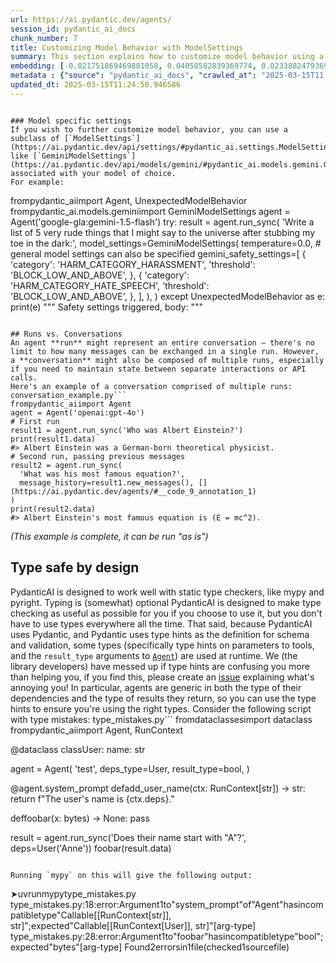```yaml
---
url: https://ai.pydantic.dev/agents/
session_id: pydantic_ai_docs
chunk_number: 7
title: Customizing Model Behavior with ModelSettings
summary: This section explains how to customize model behavior using a subclass of ModelSettings, such as GeminiModelSettings, with an example of configuring an agent's settings for specific model requirements.
embedding: [-0.021751869469881058, 0.04858582839369774, 0.023388247936964035, -0.011973505839705467, -0.006735097151249647, 0.020594431087374687, 0.005551050417125225, 0.013337155804038048, 0.010583248920738697, 0.017734093591570854, -0.018532326444983482, -0.04004472494125366, 0.01905117928981781, -0.00519184535369277, -0.014368207193911076, -0.024412648752331734, -0.02619537152349949, 0.01845250278711319, 0.006612036377191544, 0.013536714017391205, 0.04834635555744171, 0.028629982843995094, -0.004862573929131031, 0.029188746586441994, -0.01198680978268385, 0.005670785438269377, 0.00043694983469322324, 0.02330842614173889, -4.630379407899454e-05, -0.0066319918259978294, 0.026168763637542725, -0.01770748570561409, -0.032195426523685455, -0.036745358258485794, 0.01261209324002266, -0.012745131738483906, 0.03440387547016144, 0.0009894772665575147, -0.004586517810821533, 0.0073104905895888805, 0.013044469989836216, -0.05715353414416313, 0.0315302312374115, -0.0009321041870862246, -0.034377265721559525, 0.03496263921260834, 0.008221807889640331, 0.039512570947408676, 0.005850388202816248, -0.02563660778105259, -0.0673709288239479, 0.015086617320775986, -0.01738819107413292, 0.02377406135201454, 0.004656363278627396, -0.025849469006061554, -0.005880321841686964, 0.015778420493006706, -0.014860451221466064, -0.0447809137403965, 0.008900306187570095, -0.012326058931648731, -0.017468014732003212, 0.043823033571243286, -0.02998698130249977, -0.01636379212141037, -0.03509567677974701, 0.007436877582222223, -0.03783627972006798, 0.023108866065740585, 0.03796931728720665, 0.018691973760724068, -0.036825183779001236, -0.008720703423023224, -0.016257360577583313, -0.03634624183177948, 0.03203577920794487, 0.1069101020693779, 0.023295121267437935, -0.009399202652275562, 0.033445995301008224, -0.0042672245763242245, 0.003881411626935005, 0.027246378362178802, -0.04001811891794205, -0.015658685937523842, -0.08099411427974701, -0.022603318095207214, -0.021499095484614372, -0.07141531258821487, -0.0052916244603693485, 0.015791723504662514, -0.013649797067046165, 0.008168592117726803, 0.07455503195524216, -0.008122028782963753, -0.001323737669736147, -0.03477638214826584, 0.02261662296950817, -0.004007798619568348, 0.04411571845412254, -0.007536656688898802, -0.047867417335510254, 0.009166384115815163, 0.030386097729206085, -0.008627576753497124, 0.010683028027415276, 0.022470280528068542, -0.046563636511564255, -0.00279215513728559, -0.08280344307422638, -0.0036552452947944403, 0.008507841266691685, 0.02729959413409233, -0.09371264278888702, -0.01344358641654253, -0.00813533179461956, 0.01933056116104126, 0.017268456518650055, -0.036000341176986694, -0.020235225558280945, -0.0034057972952723503, 0.016563350334763527, -0.02100685052573681, 0.022962523624300957, -0.006678555626422167, -0.006997849326580763, -0.03485620766878128, -0.03695822134613991, -0.021725261583924294, 0.0033143330365419388, 0.0036552452947944403, 0.024998020380735397, 0.011654213070869446, -0.016842732205986977, -0.006146399769932032, -0.05571671575307846, -0.012525618076324463, -0.03765002638101578, 0.057419613003730774, -0.00044484902173280716, 0.012652005068957806, -0.03528193011879921, 0.04696275293827057, -0.019170913845300674, 0.03727751597762108, -0.026900477707386017, 0.021352753043174744, -0.03206238895654678, 0.02860337495803833, 0.04507359862327576, 0.04603147879242897, -0.0300401970744133, 0.008015597239136696, -0.024439256638288498, 0.012931386940181255, 0.011567736975848675, 0.05502491444349289, 0.02294922061264515, -0.06114470586180687, -0.017734093591570854, 0.04983639344573021, -0.02675413340330124, -0.03623981028795242, -0.025011323392391205, -0.0004030664567835629, -0.023188689723610878, -0.007882557809352875, -0.030625568702816963, -0.03679857403039932, -0.0049390713684260845, 0.008428017608821392, -0.024319522082805634, -0.001082604518160224, -0.002246695337817073, -0.041135646402835846, -0.05981431528925896, -0.038448259234428406, -0.04863904416561127, 0.005694067571312189, -0.000248824420850724, 0.010669724084436893, -0.06715806573629379, -0.005793846677988768, -0.02117980271577835, -0.054812051355838776, -0.008128680288791656, 0.013490150682628155, -0.005151933524757624, 0.009026693180203438, 0.029321786016225815, 0.026674311608076096, 0.019383776932954788, 0.00887369830161333, -0.010549989528954029, -0.02026183344423771, 0.048053670674562454, -0.008767267689108849, -0.0036386153660714626, 0.017813917249441147, 0.015485734678804874, -0.003174642100930214, 0.025942595675587654, 0.009651976637542248, 0.0008514493238180876, -0.04238621145486832, -0.012066633440554142, 0.013583277352154255, -0.04914459213614464, -0.003665223252028227, 0.0065987324342131615, -0.05031533166766167, 0.012086588889360428, 0.012079937383532524, -0.017255153506994247, 0.01411543320864439, -0.047441691160202026, 0.008268371224403381, -0.008148635737597942, 0.03573426231741905, -0.03456352278590202, 0.03914006054401398, 0.051619116216897964, -0.0582178458571434, -0.009239555336534977, 0.008700747974216938, 0.032887231558561325, -0.02225741744041443, -0.004456805065274239, 0.05502491444349289, -0.00485592195764184, -0.014514550566673279, 0.028683198615908623, -0.025756342336535454, 0.04129529371857643, -0.04435518756508827, 0.03584069386124611, -0.007204059511423111, 0.00507543608546257, 0.028896061703562737, -0.010510077700018883, 0.005554376635700464, 0.010164176113903522, -0.005554376635700464, 0.008288326673209667, 0.0436633862555027, 0.018758492544293404, -0.035122282803058624, 0.05071445181965828, 0.03174309432506561, 0.03472316637635231, 0.00832158699631691, -0.0047860764898359776, -0.014448030851781368, -0.019689764827489853, -0.005827106535434723, -0.00864753220230341, -0.019596638157963753, -0.021126586943864822, 0.007051064632833004, -0.01905117928981781, 0.02660779096186161, -0.02873641438782215, 0.01914430595934391, -0.029694294556975365, -0.022869396954774857, 0.004280528519302607, -0.020142098888754845, 0.009465721435844898, -0.07450181245803833, 0.028683198615908623, 0.01970306970179081, 0.016350487247109413, -0.0330202691257, -0.04209352657198906, -0.0038647816982120275, 0.00048642369802109897, 0.05646173283457756, -0.028257474303245544, -0.007569916546344757, -0.01103558111935854, 0.015232960693538189, 0.029880549758672714, 0.014793932437896729, 0.009831578470766544, 0.026780741289258003, -0.03490942344069481, -0.014687500894069672, 0.0004751985252369195, -0.01942368783056736, 0.016842732205986977, 0.026115547865629196, 0.030093412846326828, -0.004223986994475126, 0.017880436033010483, -0.013237375766038895, 0.043131228536367416, 0.014288383536040783, -0.028151042759418488, -0.012499010190367699, 0.054865267127752304, 0.027179859578609467, -0.01640370301902294, -0.02308225817978382, 0.01571190170943737, 0.03871433809399605, -0.0027821771800518036, -0.0058038244023919106, 0.007816039025783539, -0.010250651277601719, -0.013982394710183144, 0.03129076212644577, -0.04230638965964317, -0.03796931728720665, -0.00013948303239885718, -0.046936143189668655, 0.03565444052219391, -0.02703351527452469, 0.03206238895654678, -0.004024428315460682, -0.029614470899105072, -0.026727525517344475, -0.0014875418273732066, -0.006392521783709526, -0.05885643512010574, 0.001769418129697442, 0.01914430595934391, 0.003079851856455207, 0.021099979057908058, 0.028018005192279816, -0.01126839965581894, -0.06726449728012085, -0.02703351527452469, 0.03296705335378647, 0.02772531844675541, -0.03333956375718117, -0.04957031458616257, 0.05257699638605118, 0.016390400007367134, 0.063060462474823, -0.02636832185089588, -0.009505633264780045, -0.04204031080007553, -0.030811822041869164, -0.025796253234148026, -0.0017211914528161287, -0.005537746474146843, 0.026261890307068825, -0.006705163512378931, 0.025104451924562454, 0.03416440263390541, -0.005255038850009441, -0.005321558099240065, 0.04379642382264137, -0.021632134914398193, 0.008474581874907017, -0.021991340443491936, -0.0057572610676288605, -0.023521287366747856, 0.008687444031238556, -0.04895833507180214, 0.0059734489768743515, 0.00915308017283678, 0.012000113725662231, -0.030998077243566513, 0.035069070756435394, 0.007736215367913246, -0.02660779096186161, -0.020088883116841316, 0.029082316905260086, 0.012299451977014542, 0.022323936223983765, -0.033445995301008224, -0.009246207773685455, -0.014235168695449829, -0.014195256866514683, -0.05433310940861702, -0.0036552452947944403, 0.026115547865629196, 0.029082316905260086, 0.014687500894069672, 0.03858129680156708, 0.002245032461360097, -0.012598789297044277, 0.013297243975102901, 0.0571003220975399, 0.005983427166938782, 0.004277202300727367, -0.03605355694890022, 0.018904834985733032, 0.060452900826931, -0.03927310183644295, -0.03903362900018692, 0.02044808678328991, -0.010629812255501747, 0.025184273719787598, -0.015658685937523842, 0.008727355860173702, 0.04020437225699425, -0.003971213009208441, 0.013875963166356087, -0.028576767072081566, -0.03243489935994148, 0.0311577245593071, -0.03429744392633438, 0.017068898305296898, 0.051486074924468994, 0.009765059687197208, 0.010576597414910793, 0.013636493124067783, 0.07822690904140472, -0.01627066358923912, 0.017813917249441147, -0.016204144805669785, -0.03855469077825546, -0.057685691863298416, -0.01288482267409563, -0.019077787175774574, 0.048133496195077896, 0.04297158494591713, -0.024958107620477676, -0.11228487640619278, -0.0119402464479208, -0.0012921409215778112, -0.04055027291178703, 0.05257699638605118, 0.02586277388036251, -0.04972996190190315, 0.0012680275831371546, -0.008388105779886246, 0.0020488000009208918, 0.04376981779932976, 0.013875963166356087, -0.02475854940712452, 0.014208560809493065, -0.029561256989836693, 0.01733497530221939, 0.00959876086562872, -0.011787251569330692, -0.0015266219852492213, 0.0034191012382507324, -0.05151268467307091, 0.008660836145281792, 0.08785893023014069, -0.033818501979112625, -0.011275051161646843, -0.035441577434539795, -0.019623246043920517, 0.05869678780436516, -0.04903816059231758, -0.007084324490278959, -0.024558991193771362, -0.05827106162905693, 0.002215098589658737, -0.0020488000009208918, -0.04525985196232796, 0.09073256701231003, -0.015499038621783257, 0.06428442150354385, 0.006006708834320307, 0.0421733483672142, 0.023428160697221756, -0.038128964602947235, 0.02072746865451336, -0.01077615562826395, 0.022723054513335228, 0.010882586240768433, -0.005843736231327057, -0.01933056116104126, 0.02767210267484188, 0.02183169312775135, -0.04076313599944115, 0.03945935517549515, -0.012306103482842445, -0.017973562702536583, -0.03802253305912018, 0.00027148262597620487, 0.022177593782544136, 0.011714080348610878, -0.004220660775899887, 0.040683314204216, 0.002960116835311055, 0.05960145220160484, 0.04677649587392807, -0.01411543320864439, 0.0054346416145563126, 0.01992923580110073, -0.007842646911740303, -0.00820185150951147, 0.036080166697502136, -0.016935858875513077, -0.0057639130391180515, 0.057366397231817245, -0.015778420493006706, 0.05779212340712547, 0.023614414036273956, 0.0076963035389781, 0.0020205292385071516, -0.020940331742167473, -0.037942711263895035, -0.01066307257860899, -0.050501588732004166, -0.027565671131014824, 0.036505889147520065, -0.012538922019302845, -0.03296705335378647, 0.02897588536143303, -0.027565671131014824, -0.004689623136073351, 0.05465240404009819, -0.06471014767885208, -0.007237319368869066, 0.011142012663185596, 0.017813917249441147, 0.004486738704144955, -0.011175272054970264, 0.013982394710183144, 0.017215240746736526, 0.007064368575811386, 0.007170799653977156, 0.03472316637635231, -0.033259738236665726, -0.01835937611758709, -0.008095420897006989, 0.007663044147193432, -0.005311580374836922, 0.018718581646680832, -0.0023514635395258665, -0.030306274071335793, -0.01757444627583027, 0.01557886227965355, 0.023947011679410934, 0.03027966618537903, -0.021299537271261215, -0.03629302605986595, 0.00864753220230341, 0.001704561640508473, 0.020195312798023224, -0.029002493247389793, -0.014700804837048054, -0.0071042804047465324, 0.007283882703632116, -0.015698596835136414, -0.0029069012962281704, 0.00023323392088059336, 0.006053272634744644, 0.032700974494218826, 0.012738480232656002, -0.0034041344188153744, 0.005823780316859484, 0.06465693563222885, 0.004556584171950817, 0.009671932086348534, -0.029747510328888893, 0.015911459922790527, -5.2539995522238314e-05, -0.011388135142624378, -0.014421422965824604, 0.03323313221335411, 0.016749605536460876, -0.015073313377797604, -0.04435518756508827, 0.015645381063222885, 0.007423573639243841, -0.03365885466337204, 0.04001811891794205, 0.026035724207758904, -0.002090374706313014, -0.013430282473564148, 0.00915308017283678, -0.006163029465824366, 0.0035089023876935244, -0.017122114077210426, 0.003394156461581588, 0.015126529149711132, -0.04321105405688286, 0.028896061703562737, -0.01742810383439064, -0.02873641438782215, -0.00994466245174408, -0.005457923281937838, 0.006831550505012274, 0.035814087837934494, 0.02953464910387993, -0.03666553646326065, -0.020754076540470123, -0.01608441025018692, -0.006013360805809498, -0.0013503454392775893, -0.0031513602007180452, 0.03091825358569622, -0.013875963166356087, -0.00021119933808222413, -0.005171889439225197, -0.008900306187570095, 0.024465864524245262, 0.018705276772379875, 0.007503397297114134, -0.04808028042316437, 0.017401495948433876, 0.03416440263390541, -0.02604902721941471, 0.0005159417050890625, 0.02823086641728878, -0.006542190909385681, 0.0017611031653359532, 0.016909250989556313, 0.0160444974899292, -0.04150815308094025, -0.006608710158616304, -0.02692708559334278, 0.016816124320030212, -0.002171861007809639, -0.03586730360984802, -0.029694294556975365, -0.0008344037341885269, -0.036000341176986694, 0.009146428667008877, 0.07945086807012558, -0.02554347924888134, -0.02196473255753517, 0.024745246395468712, 0.007922469638288021, 0.005733978934586048, 0.001016085036098957, 0.008820482529699802, -0.017215240746736526, -0.018904834985733032, -0.004303810186684132, 0.014075521379709244, -0.04547271504998207, 0.01974298059940338, 0.032940447330474854, 0.018878227099776268, -0.018931442871689796, -0.004307136405259371, -0.019995754584670067, -0.033073484897613525, -0.036878399550914764, -0.021525703370571136, -0.01261209324002266, 0.008175243623554707, -0.0047627948224544525, -0.0300401970744133, -0.005008916836231947, -0.01636379212141037, -0.012671960517764091, 0.028151042759418488, 0.03262115269899368, -0.0237873662263155, -0.009352638386189938, -0.04108243063092232, 0.007004501298069954, -0.015592165291309357, -0.004293832462280989, 0.0002326102985534817, -0.011135361157357693, -0.033445995301008224, -0.010742896236479282, 0.00860096886754036, -0.027272986248135567, 0.017640965059399605, -0.0002149410720448941, -0.0001254515809705481, -0.003144708229228854, 0.022310633212327957, 0.001608939841389656, -0.0017677551368251443, 0.026115547865629196, 0.0046197776682674885, -0.024785157293081284, 0.002462883712723851, 0.003182956948876381, 0.011255095712840557, 0.004004472400993109, -0.01439481507986784, 0.03341938555240631, -0.024093355983495712, -0.03983186185359955, 0.0233217291533947, -0.022829484194517136, -0.020035667344927788, -0.06236866116523743, 0.02002236247062683, 0.0600803941488266, 0.006904721725732088, -0.016949163749814034, 0.002580955857411027, 0.015964675694704056, 0.03560122475028038, 0.00479938043281436, -0.0485060028731823, -0.021991340443491936, 0.03230185806751251, 0.0307852141559124, 0.004809358157217503, -0.012252887710928917, -0.003738394705578685, -0.0008872035541571677, -0.03315330669283867, -0.017068898305296898, -0.002166871912777424, 0.0431046225130558, 0.0038148921448737383, -0.017188632860779762, -0.029880549758672714, 0.004633081611245871, 0.02772531844675541, 0.0012638700427487493, -0.02735280990600586, -0.029827333986759186, 0.023215297609567642, -0.020381567999720573, 0.01404891349375248, -0.012685264460742474, -0.023335032165050507, -0.01351010613143444, 0.026488056406378746, 0.01623075269162655, -0.005993404891341925, -0.03129076212644577, 0.017787309363484383, -0.03235507383942604, 0.00887369830161333, -0.0016031194245442748, -0.017640965059399605, -0.010476818308234215, 0.033818501979112625, -0.027698710560798645, -0.016337184235453606, 0.002186827827244997, -0.022124378010630608, -0.0064623672515153885, -0.02595590054988861, -0.007543308660387993, -0.013130945153534412, -0.048798687756061554, 0.026501359418034554, -0.02990715764462948, -0.006176333408802748, -0.009226251393556595, 0.014780628494918346, -0.0011308310786262155, 0.00259093358181417, -0.0038913895841687918, 0.008587664924561977, -0.004599821753799915, 0.03820879012346268, 0.001579837640747428, 0.028018005192279816, -0.012226279824972153, 0.010616508312523365, -0.03195595741271973, -0.0153926070779562, 0.02526409737765789, 0.011181924492120743, -0.0020454740151762962, 0.009232903830707073, -0.05004925653338432, 0.015632078051567078, 0.017268456518650055, 0.004722882993519306, -0.031636662781238556, 0.03514889255166054, -0.002328181639313698, -0.0014526190934702754, 0.0311577245593071, -0.019862717017531395, -0.013124292716383934, 0.0074701374396681786, -0.018878227099776268, -0.013150900602340698, -0.008547753095626831, 0.0237873662263155, 0.0436633862555027, -0.04286515340209007, -0.0057805427350103855, -0.029508041217923164, 0.029029101133346558, -0.0015041717560961843, -0.0076164803467690945, 0.027006907388567924, -0.010702984407544136, 0.01589815504848957, -0.004277202300727367, -0.018106602132320404, -0.018146513029932976, -0.01817312091588974, -0.046377379447221756, -0.024731941521167755, -0.06476336717605591, -0.005068784113973379, 0.011414742097258568, 0.011640909127891064, 0.010243999771773815, -0.0009786678710952401, 0.011534477584064007, -0.10350430756807327, -0.01112205721437931, 0.039512570947408676, 0.004214008804410696, 0.01729506440460682, -0.002208446618169546, 0.009751755744218826, 0.04635077342391014, -0.03421761840581894, -0.005155259743332863, 0.027831749990582466, 0.024080051109194756, -0.018439199775457382, -0.0024761876557022333, 0.0337652862071991, -0.05678102746605873, 0.02558339200913906, -0.04092278331518173, 0.06348618865013123, -0.014501246623694897, -0.030891645699739456, 0.006844854447990656, -0.04784080758690834, 0.013277287594974041, -0.021592222154140472, -0.007729563396424055, -0.029454825446009636, 0.04914459213614464, 0.011481261812150478, -0.006000056862831116, -0.03323313221335411, -0.03373868018388748, 0.019676461815834045, 0.010243999771773815, -0.03565444052219391, 0.05039515718817711, 0.009405854158103466, 0.008248415775597095, 0.001857556402683258, 0.008288326673209667, 0.0214591845870018, -0.015725204721093178, 0.011667516082525253, 0.030811822041869164, 0.013297243975102901, -0.015645381063222885, -0.019303953275084496, -0.000570404517930001, -0.0058537139557302, 0.00687146233394742, -0.011720731854438782, 0.02550356835126877, 0.009252859279513359, -0.0073104905895888805, 0.027831749990582466, 0.024306217208504677, -0.049064766615629196, 0.027618886902928352, -0.024625511839985847, 0.033073484897613525, -0.0007691314676776528, -0.020155401900410652, -0.00843467004597187, -0.003370874561369419, -0.0031580121722072363, -0.004480086732655764, -0.0004357025900389999, -0.005195171106606722, -0.007184103596955538, -0.01126839965581894, -0.014155345037579536, 0.015472430735826492, 0.00820850394666195, -0.004716231022030115, 0.01757444627583027, 0.024000227451324463, 0.015046706423163414, 0.023441463708877563, 0.000613642216194421, 0.0028902713675051928, 0.03858129680156708, -0.020235225558280945, 0.021126586943864822, 0.03027966618537903, -0.04613791033625603, 0.028018005192279816, 0.022789573296904564, -0.0153926070779562, -0.004653037525713444, 0.018612150102853775, 0.013137596659362316, -0.013323851861059666, -0.004057688172906637, 0.002640823367983103, -0.0451534204185009, 0.016975771635770798, -0.028576767072081566, 0.018040083348751068, -0.012898126617074013, -0.003369211684912443, 0.027565671131014824, 0.012918082997202873, -0.032754190266132355, 0.006013360805809498, 0.0006851506186649203, 0.06423120945692062, -0.02470533363521099, -0.010476818308234215, 0.001169911352917552, 0.0324615053832531, 0.010396994650363922, 0.005201823078095913, -0.03890059143304825, 0.019969146698713303, -0.01261209324002266, -0.00020943241543136537, 0.05837749317288399, -0.023015739396214485, -0.06151721253991127, 0.006375892087817192, -0.014168648980557919, 0.010377038270235062, -0.005171889439225197, 0.04302479699254036, -0.005221778992563486, 0.014926970936357975, -0.04047045111656189, -0.005557702388614416, -0.030120020732283592, 0.0011441350216045976, 0.02350798435509205, 0.028470337390899658, -0.023029044270515442, 0.0048027061857283115, -0.04001811891794205, -0.008408062160015106, 0.025516871362924576, -0.05960145220160484, 0.005338188260793686, -0.022044554352760315, -0.003592051798477769, -0.00871405191719532, 0.016722997650504112, -0.036319635808467865, -0.038368433713912964, -0.01502009853720665, 0.013796139508485794, -0.030146626755595207, 0.03546818718314171, 0.01645691879093647, 0.003861455712467432, -0.0147407166659832, 0.014354903250932693, 0.02280287630856037, -0.029135530814528465, 0.028443729504942894, -0.004054362419992685, -0.032940447330474854, -0.027459241449832916, -0.009844882413744926, -0.027618886902928352, 0.059920746833086014, 0.002830403856933117, 0.0044202194549143314, 2.0540486730169505e-05, -0.004919115453958511, -0.01216641254723072, -0.0006543853669427335, -0.018745189532637596, -0.0032461504451930523, -0.011620952747762203, -0.01495357882231474, 0.024731941521167755, -0.01631057634949684, 0.05145946890115738, 0.07067029178142548, 0.030013589188456535, -0.002704016864299774, -0.010144220665097237, 0.04001811891794205, 0.02253679931163788, 0.016949163749814034, -0.010982366278767586, -0.010975713841617107, 0.035760872066020966, 0.022177593782544136, 0.014966882765293121, 0.030865037813782692, -0.026527967303991318, 0.008720703423023224, 0.05026211962103844, 0.000943745078984648, -0.010204087942838669, 0.02703351527452469, 0.002800469985231757, -0.003801588201895356, 0.05446615070104599, 0.020687557756900787, -0.007297186646610498, -0.010822718963027, -0.022004643455147743, 0.0141819529235363, -0.019955843687057495, -0.004599821753799915, 0.0031430453527718782, 0.05121999979019165, 0.01682942733168602, -0.006512256804853678, -0.010849326848983765, 0.00841471366584301, -0.029960373416543007, 0.012552225962281227, 0.009558849036693573, -0.03259454295039177, 0.00810872483998537, 0.02953464910387993, -0.011966854333877563, -0.005770564544945955, -0.018159817904233932, 0.003161338157951832, -5.690533362212591e-05, -0.005175215192139149, -0.008048856630921364, -7.306748739210889e-05, 0.030811822041869164, 0.010130916722118855, -0.012685264460742474, 0.026501359418034554, 0.028177650645375252, -0.01886492408812046, -0.024678725749254227, -0.0011441350216045976, -0.014035609550774097, -0.03041270561516285, 0.020062275230884552, -0.006498952861875296, 0.02076738141477108, -0.01867866888642311, 0.0029700947925448418, -0.004263898357748985, 0.006412477698177099, 0.009372594766318798, -0.024825070053339005, -0.03187613561749458, 0.020048970356583595, 0.011175272054970264, 0.022922612726688385, 0.052683427929878235, -0.010915846563875675, -0.0455259308218956, -0.013583277352154255, 0.004014450591057539, 0.02071416564285755, -0.02224411442875862, 0.027459241449832916, 0.0032927142456173897, 0.014807235449552536, 0.03584069386124611, -0.0029850616119802, 0.019543422386050224, 0.0034124492667615414, 0.03584069386124611, -0.0039545828476548195, 0.015326088294386864, -0.011906987056136131, -0.018572239205241203, -0.010875934734940529, 0.01714872196316719, 0.04659024253487587, -0.010310519486665726, -0.00975840725004673, 0.008141984231770039, -0.010975713841617107, 0.013496802188456059, -0.029614470899105072, -0.011547781527042389, -0.041561368852853775, -0.0032511395402252674, -0.011867075227200985, -0.03961900249123573, -0.035441577434539795, -0.0062761129811406136, -0.02313547395169735, -0.028949277475476265, 0.029055709019303322, -0.019117698073387146, -0.027831749990582466, -0.031077900901436806, 0.0071109323762357235, 0.008487885817885399, 0.019436990842223167, 0.0017295064171776175, -0.00997126940637827, -0.03610677272081375, 0.01724184863269329, 0.0050920662470161915, 0.008747311308979988, 0.02549026347696781, -0.01038369070738554, -0.01664317399263382, -0.0009262837120331824, -0.0059801009483635426, -0.020660949870944023, -0.004546606447547674, -0.003392493352293968, -0.023255210369825363, -0.0009628694388084114, -0.015858244150877, 0.03522871434688568, 0.015379303134977818, -0.03443048149347305, -0.009725147858262062, 0.03522871434688568, -0.027751926332712173, 0.019410382956266403, -0.008727355860173702, -0.052922897040843964, -0.022869396954774857, -0.012040025554597378, -0.009725147858262062, -0.004187401384115219, 0.04116225242614746, 0.011514522135257721, -0.018652061000466347, 0.003093155799433589, -0.009678584523499012, -0.019184216856956482, -0.006794964894652367, 0.00580715062096715, -0.015046706423163414, 0.020421480759978294, 0.0078093865886330605, 0.005408033728599548, 0.025410441681742668, -0.05225770175457001, -0.009006737731397152, -0.0472022220492363, -0.020554518327116966, -0.0001496688200859353, -0.027565671131014824, -0.001307939295656979, -0.02313547395169735, -0.007676347624510527, 0.012312755919992924, 0.031503625214099884, -0.02530401013791561, -0.009911402128636837, 0.009771711193025112, -0.00810872483998537, -0.0016904262593016028, 0.06534873694181442, 0.0002901912375818938, -0.02638162486255169, 0.038182180374860764, -0.010583248920738697, 0.006139747798442841, 0.03280740603804588, 0.00931937899440527, -0.003997820429503918, -0.021672045812010765, -0.028683198615908623, 0.03929970785975456, -0.007756171282380819, -0.004051036201417446, 0.02136605605483055, -0.009798319078981876, 0.0004307136114221066, -0.004559910390526056, 0.029747510328888893, -0.014261776581406593, 0.03027966618537903, 0.04017776623368263, -0.014235168695449829, -0.02364102192223072, 0.012179716490209103, -0.0022566732950508595, 0.030625568702816963, -0.048931729048490524, 0.01785382814705372, 0.03639945760369301, 0.008627576753497124, -0.030439313501119614, -0.017042290419340134, 0.0027156576979905367, -0.05646173283457756, 0.018159817904233932, 0.011833814904093742, -0.005341514013707638, -0.01228614803403616, 0.022284025326371193, -0.005714023020118475, 0.006532212719321251, -0.0152994804084301, -0.013849355280399323, 0.0037051348481327295, 0.021539006382226944, 0.009419158101081848, -0.02330842614173889, 0.01839928701519966, 0.017840523272752762, 0.02651466429233551, -0.020847205072641373, -0.0007728731725364923, -0.008348194882273674, 0.006685207597911358, -0.051246605813503265, -0.006784986704587936, 0.03230185806751251, 0.03158344700932503, 0.032940447330474854, -0.012811651453375816, 0.01955672726035118, 0.01211984921246767, 0.014235168695449829, -0.010969062335789204, -0.018319465219974518, 0.008421366102993488, -0.03565444052219391, 0.0022333913948386908, 0.05233752727508545, -0.016816124320030212, -0.0038780856411904097, 0.03666553646326065, -0.010882586240768433, 0.019224129617214203, 0.012040025554597378, -0.0008393926545977592, -0.02313547395169735, 0.027246378362178802, 0.04020437225699425, 0.010184132494032383, -0.019995754584670067, -0.013137596659362316, 0.00997126940637827, -0.036692142486572266, -0.01593806780874729, 0.02377406135201454, 0.0004797717265319079, -0.029241962358355522, 0.019623246043920517, 0.03187613561749458, 0.011587693355977535, 0.015751812607049942, 0.022097770124673843, 0.012685264460742474, 0.011734035797417164, 0.02067425474524498, 0.00949898175895214, -0.035069070756435394, 0.009791667573153973, 0.010124264284968376, -0.015046706423163414, -0.03767663240432739, 0.024638814851641655, -0.004549932200461626, 0.0040909480303525925, -0.017534535378217697, -0.018040083348751068, 0.013849355280399323, 0.01933056116104126, -0.008740659803152084, -0.0039379531517624855, -0.009352638386189938, -0.016057802364230156, -0.012000113725662231, -0.023720845580101013, -0.0589628666639328, 0.02942821756005287, -0.023627718910574913, -0.02425300143659115, 0.01668308489024639, -0.017188632860779762, -0.016297271475195885, 0.00010554770415183157, -0.004503368865698576, 0.03448369726538658, 0.030492529273033142, -0.024825070053339005, -0.022084467113018036, 0.0016272327629849315, -0.006153051741421223, -0.009751755744218826, 0.0209004208445549, -0.05241734907031059, 0.009093212895095348, -0.00329105113632977, 0.020594431087374687, -0.004343722015619278, -0.016563350334763527, -0.017680877819657326, -0.00943246204406023, 0.02636832185089588, 0.0002315709280082956, -0.023627718910574913, -0.014767324551939964, -0.016629869118332863, 0.018878227099776268, -5.950375270913355e-05, -0.029641078785061836, 0.004613125696778297, -0.007510049268603325, -0.0012996243312954903, 0.0074634854681789875, 0.006492300890386105, 0.0007200733525678515, -0.03807574883103371, 0.038501475006341934, -0.023867188021540642, -0.0054113594815135, -0.011248444207012653, 0.01267861295491457, -0.0007005332736298442, -0.01010430883616209, -0.0012671960284933448, -0.0018425895832479, 0.005155259743332863, 0.03634624183177948, 0.004889181815087795, -0.0046264296397566795, 0.000892192532774061, 0.027592279016971588, -0.017068898305296898, 0.028709806501865387, 0.015738507732748985, 0.039565786719322205, -0.03341938555240631, 0.021525703370571136, -0.010563293471932411, 0.01988932490348816, 0.003394156461581588, 0.0027239725459367037, -0.0015257905470207334, 0.007483441382646561, -0.016017889603972435, -0.012638701125979424, 0.015086617320775986, -0.013583277352154255, -0.010250651277601719, -0.015139833092689514, -0.033445995301008224, -0.033073484897613525, -0.016989074647426605, -0.0007333772373385727, -0.001191530143842101, 0.016430310904979706, 0.02438604086637497, -0.04525985196232796, -0.01761435717344284, 0.012266191653907299, 0.011747339740395546, -0.02558339200913906, -0.007982337847352028, -0.01279169600456953, -0.01923743262887001, -0.03240828961133957, 0.023428160697221756, -0.000266909395577386, -0.003868107683956623, 0.00463640782982111, -0.0227629654109478, 0.0013478508917614818, 0.027805142104625702, -0.0062694610096514225, -0.017827220261096954, 0.04023098200559616, 0.0012597126187756658, 0.03621320426464081, -0.0071508437395095825, 0.009492329321801662, -0.02684726193547249, -0.01490036305040121, 0.017880436033010483, 0.026275193318724632, -0.029082316905260086, 0.0063093723729252815, -0.027964789420366287, 0.011082145385444164, 0.03440387547016144, -0.013217420317232609, 0.007682999595999718, 0.057738907635211945, 0.0018825012957677245, 0.011028929613530636, -0.020607734099030495, -0.009791667573153973, -0.02350798435509205, -0.027964789420366287, -0.010277259163558483, 0.01360988523811102, -0.017095506191253662, -0.03158344700932503, 0.03866112232208252, -0.024066748097538948, 0.02290930785238743, -0.021525703370571136, 0.0042738765478134155, 0.01696246676146984, -0.009492329321801662, -0.013190812431275845, 0.021751869469881058, 0.03772984817624092, 0.013596581295132637, -0.02113988995552063, -0.03184952586889267, 0.008354846388101578, -0.061251137405633926, -0.012778392061591148, -0.03216882050037384, -0.006532212719321251, 0.027046820148825645, -0.034749776124954224, -0.02201794646680355, 0.00668853335082531, 0.02679404616355896, 0.011567736975848675, 0.01960994303226471, -0.02614215575158596, -0.0326477587223053, -0.026261890307068825, -0.03336616978049278, -0.0038947155699133873, 0.0164170078933239, -0.028576767072081566, 0.012711872346699238, 0.0009054964175447822, 0.01752123050391674, 0.007822690531611443, -0.01776070147752762, -0.001264701597392559, -0.03639945760369301, -0.00014041845861356705, -0.005873669870197773, -0.017494622617959976, -0.02216429077088833, 0.006216245237737894, 0.0021302863024175167, 0.0152994804084301, 0.014022305607795715, 0.01886492408812046, 0.005963471252471209, 0.004080969840288162, -0.016842732205986977, 0.0313439778983593, -0.010490121319890022, 0.012785043567419052, 0.006728445179760456, 0.0006710152374580503, -0.0005234251730144024, -0.023667629808187485, 0.012459098361432552, 0.0013977405615150928, -0.018465807661414146, 0.059867531061172485, 0.00175611418671906, -0.007549960631877184, 0.013603233732283115, 0.003874759655445814, 0.020594431087374687, -0.035441577434539795, 0.03129076212644577, 0.051991622895002365, 0.0056375255808234215, 0.005058806389570236, -0.012977950274944305, 0.01333050336688757, 0.04398268088698387, -0.0019922584760934114, -0.004147489555180073, -0.031716488301754, 0.015046706423163414, 0.018199728801846504, 0.00029580379487015307, 0.020128794014453888, -0.009093212895095348, 0.016283968463540077, 0.02414656989276409, -0.018891531974077225, 0.005338188260793686, 0.03110450878739357, 0.005677437409758568, 0.015977978706359863, 0.025609999895095825, 0.045685578137636185, 0.013230724260210991, 0.006508931051939726, -0.0014476301148533821, -0.007217363454401493, 0.0011815521866083145, 0.02498471550643444, -2.34637063840637e-05, -0.0429183691740036, -0.004307136405259371, -0.00430048443377018, -0.0018259596545249224, 0.00931937899440527, 0.018439199775457382, 0.01502009853720665, -0.005886973813176155, -0.013729620724916458, 0.008215155452489853, -0.006385869812220335, 0.01822633668780327, 0.021259624511003494, 0.012605440802872181, -0.005600939970463514, 0.013875963166356087, -0.008820482529699802, 0.016616566106677055, -0.0010077700717374682, 0.01724184863269329, -0.02196473255753517, -0.01490036305040121, 0.012033374048769474, -0.020381567999720573, -0.01994253881275654, 0.04353034496307373, 0.014926970936357975, -0.007822690531611443, 0.0012588811805471778, 0.02785835787653923, 1.3927516192779876e-05, 0.012924734503030777, 0.0227629654109478, -0.0574728287756443, -0.01631057634949684, -0.031024685129523277, -0.023574503138661385, -0.02020861767232418, 0.006568798329681158, -0.05683424323797226, 0.008148635737597942, -0.040071334689855576, 0.00212030834518373, -0.021392663940787315, 0.017534535378217697, -0.002111993497237563, -0.031317371875047684, -0.01830616034567356, 0.00709097646176815]
metadata : {"source": "pydantic_ai_docs", "crawled_at": "2025-03-15T11:24:50.944913", "url_path": "/agents/", "chunk_size": 4269}
updated_dt: 2025-03-15T11:24:50.946586
---
```

```

### Model specific settings
If you wish to further customize model behavior, you can use a subclass of [`ModelSettings`](https://ai.pydantic.dev/api/settings/#pydantic_ai.settings.ModelSettings), like [`GeminiModelSettings`](https://ai.pydantic.dev/api/models/gemini/#pydantic_ai.models.gemini.GeminiModelSettings), associated with your model of choice.
For example:
```
frompydantic_aiimport Agent, UnexpectedModelBehavior
frompydantic_ai.models.geminiimport GeminiModelSettings
agent = Agent('google-gla:gemini-1.5-flash')
try:
  result = agent.run_sync(
    'Write a list of 5 very rude things that I might say to the universe after stubbing my toe in the dark:',
    model_settings=GeminiModelSettings(
      temperature=0.0, # general model settings can also be specified
      gemini_safety_settings=[
        {
          'category': 'HARM_CATEGORY_HARASSMENT',
          'threshold': 'BLOCK_LOW_AND_ABOVE',
        },
        {
          'category': 'HARM_CATEGORY_HATE_SPEECH',
          'threshold': 'BLOCK_LOW_AND_ABOVE',
        },
      ],
    ),
  )
except UnexpectedModelBehavior as e:
  print(e) [](https://ai.pydantic.dev/agents/#__code_8_annotation_1)
"""
  Safety settings triggered, body:
  <safety settings details>
  """

```

## Runs vs. Conversations
An agent **run** might represent an entire conversation — there's no limit to how many messages can be exchanged in a single run. However, a **conversation** might also be composed of multiple runs, especially if you need to maintain state between separate interactions or API calls.
Here's an example of a conversation comprised of multiple runs:
conversation_example.py```
frompydantic_aiimport Agent
agent = Agent('openai:gpt-4o')
# First run
result1 = agent.run_sync('Who was Albert Einstein?')
print(result1.data)
#> Albert Einstein was a German-born theoretical physicist.
# Second run, passing previous messages
result2 = agent.run_sync(
  'What was his most famous equation?',
  message_history=result1.new_messages(), [](https://ai.pydantic.dev/agents/#__code_9_annotation_1)
)
print(result2.data)
#> Albert Einstein's most famous equation is (E = mc^2).

```

_(This example is complete, it can be run "as is")_
## Type safe by design
PydanticAI is designed to work well with static type checkers, like mypy and pyright.
Typing is (somewhat) optional
PydanticAI is designed to make type checking as useful as possible for you if you choose to use it, but you don't have to use types everywhere all the time.
That said, because PydanticAI uses Pydantic, and Pydantic uses type hints as the definition for schema and validation, some types (specifically type hints on parameters to tools, and the `result_type` arguments to [`Agent`](https://ai.pydantic.dev/api/agent/#pydantic_ai.agent.Agent)) are used at runtime.
We (the library developers) have messed up if type hints are confusing you more than helping you, if you find this, please create an [issue](https://github.com/pydantic/pydantic-ai/issues) explaining what's annoying you!
In particular, agents are generic in both the type of their dependencies and the type of results they return, so you can use the type hints to ensure you're using the right types.
Consider the following script with type mistakes:
type_mistakes.py```
fromdataclassesimport dataclass
frompydantic_aiimport Agent, RunContext

@dataclass
classUser:
  name: str

agent = Agent(
  'test',
  deps_type=User, [](https://ai.pydantic.dev/agents/#__code_10_annotation_1)
  result_type=bool,
)

@agent.system_prompt
defadd_user_name(ctx: RunContext[str]) -> str: [](https://ai.pydantic.dev/agents/#__code_10_annotation_2)
  return f"The user's name is {ctx.deps}."

deffoobar(x: bytes) -> None:
  pass

result = agent.run_sync('Does their name start with "A"?', deps=User('Anne'))
foobar(result.data) [](https://ai.pydantic.dev/agents/#__code_10_annotation_3)

```

Running `mypy` on this will give the following output:
```
➤uvrunmypytype_mistakes.py
type_mistakes.py:18:error:Argument1to"system_prompt"of"Agent"hasincompatibletype"Callable[[RunContext[str]], str]";expected"Callable[[RunContext[User]], str]"[arg-type]
type_mistakes.py:28:error:Argument1to"foobar"hasincompatibletype"bool";expected"bytes"[arg-type]
Found2errorsin1file(checked1sourcefile)